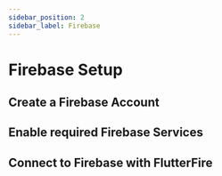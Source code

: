 ```yaml
---
sidebar_position: 2
sidebar_label: Firebase
---
```

# Firebase Setup

## Create a Firebase Account

## Enable required Firebase Services

## Connect to Firebase with FlutterFire